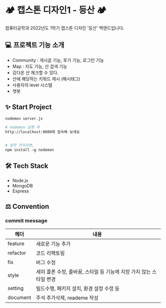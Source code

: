 # 🏕 캡스톤 디자인1 - 등산 🏕

컴퓨터공학과 2022년도 1학기 캡스톤 디자인 '등산' 백엔드입니다.

## 💻 프로젝트 기능 소개 

- Community : 게시글 기능, 후기 기능, 로그인 기능
- Map : 지도 기능, 산 검색 기능
- 갔다온 산 체크할 수 있다.
- 산에 해당하는 키워드 제시 (해시태그)
- 사용자의 level 시스템 
- 챗봇


## ✨ Start Project

```bash
nodemon server.js

# nodemon 실행 후
http://localhost:8080에 접속해 보세요


# 설치 전이라면,
npm install –g nodemon
```

## 🛠 Tech Stack

- Node.js
- MongoDB
- Express

## ⚖ Convention

### commit message

| 헤더     | 내용                                                                |
| -------- | ------------------------------------------------------------------- |
| feature  | 새로운 기능 추가                                                    |
| refactor | 코드 리팩토링                                                       |
| fix      | 버그 수정                                                           |
| style    | 세미 콜론 수정, 줄바꿈, 스타일 등 기능에 지장 가지 않는 스타일 변경 |
| setting  | 빌드수행, 패키지 설치, 환경 설정 수정 등                            |
| document | 주석 추가삭제, reademe 작성                                         |